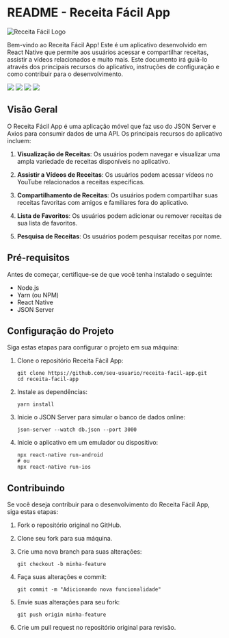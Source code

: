 # README - Receita Fácil App

![Receita Fácil Logo](app-logo.png)

Bem-vindo ao Receita Fácil App! Este é um aplicativo desenvolvido em React Native que permite aos usuários acessar e compartilhar receitas, assistir a vídeos relacionados e muito mais. Este documento irá guiá-lo através dos principais recursos do aplicativo, instruções de configuração e como contribuir para o desenvolvimento.
<div style={{display:flex;}}>


   <image src='https://github.com/jotta2021/appReceitaFacil_reactnative/blob/master/Imagem%20do%20WhatsApp%20de%202023-10-22%20%C3%A0(s)%2021.36.14_201bfabf.jpg?raw=true'/>
    <image src='https://github.com/jotta2021/appReceitaFacil_reactnative/blob/master/Imagem%20do%20WhatsApp%20de%202023-10-22%20%C3%A0(s)%2021.36.12_a4622697.jpg?raw=true'/>
       <image src='https://github.com/jotta2021/appReceitaFacil_reactnative/blob/master/Imagem%20do%20WhatsApp%20de%202023-10-22%20%C3%A0(s)%2021.36.13_a195a92c.jpg?raw=true'/>
       <image src='https://github.com/jotta2021/appReceitaFacil_reactnative/blob/master/Imagem%20do%20WhatsApp%20de%202023-10-22%20%C3%A0(s)%2021.36.13_3025cb7c.jpg?raw=true'/>
       
       
</div>

## Visão Geral

O Receita Fácil App é uma aplicação móvel que faz uso do JSON Server e Axios para consumir dados de uma API. Os principais recursos do aplicativo incluem:

1. **Visualização de Receitas**: Os usuários podem navegar e visualizar uma ampla variedade de receitas disponíveis no aplicativo.

2. **Assistir a Vídeos de Receitas**: Os usuários podem acessar vídeos no YouTube relacionados a receitas específicas.

3. **Compartilhamento de Receitas**: Os usuários podem compartilhar suas receitas favoritas com amigos e familiares fora do aplicativo.

4. **Lista de Favoritos**: Os usuários podem adicionar ou remover receitas de sua lista de favoritos.

5. **Pesquisa de Receitas**: Os usuários podem pesquisar receitas por nome.

## Pré-requisitos

Antes de começar, certifique-se de que você tenha instalado o seguinte:

- Node.js
- Yarn (ou NPM)
- React Native
- JSON Server

## Configuração do Projeto

Siga estas etapas para configurar o projeto em sua máquina:

1. Clone o repositório Receita Fácil App:

   ```shell
   git clone https://github.com/seu-usuario/receita-facil-app.git
   cd receita-facil-app
   ```

2. Instale as dependências:

   ```shell
   yarn install
   ```

3. Inicie o JSON Server para simular o banco de dados online:

   ```shell
   json-server --watch db.json --port 3000
   ```

4. Inicie o aplicativo em um emulador ou dispositivo:

   ```shell
   npx react-native run-android
   # ou
   npx react-native run-ios
   ```

## Contribuindo

Se você deseja contribuir para o desenvolvimento do Receita Fácil App, siga estas etapas:

1. Fork o repositório original no GitHub.

2. Clone seu fork para sua máquina.

3. Crie uma nova branch para suas alterações:

   ```shell
   git checkout -b minha-feature
   ```

4. Faça suas alterações e commit:

   ```shell
   git commit -m "Adicionando nova funcionalidade"
   ```

5. Envie suas alterações para seu fork:

   ```shell
   git push origin minha-feature
   ```

6. Crie um pull request no repositório original para revisão.

